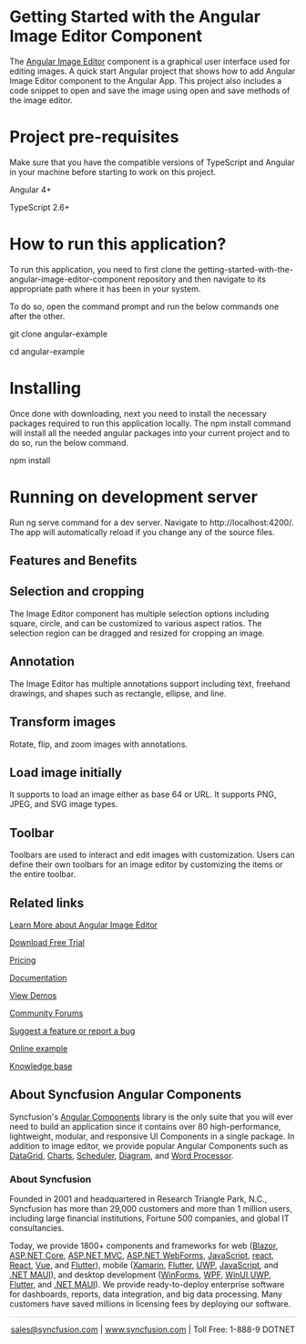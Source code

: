 # Getting Started with the Angular Image Editor Component

The [Angular Image Editor](https://www.syncfusion.com/angular-components/angular-image-editor?utm_source=github&utm_medium=listing&utm_campaign=angular-image-editor-github-samples) component is a graphical user interface used for editing images. A quick start Angular project that shows how to add Angular Image Editor component to the Angular App. This project also includes a code snippet to open and save the image using open and save methods of the image editor.

# Project pre-requisites

Make sure that you have the compatible versions of TypeScript and Angular in your machine before starting to work on this project.

Angular 4+

TypeScript 2.6+

# How to run this application?

To run this application, you need to first clone the getting-started-with-the-angular-image-editor-component repository and then navigate to its appropriate path where it has been in your system.

To do so, open the command prompt and run the below commands one after the other.

git clone angular-example

cd angular-example

# Installing

Once done with downloading, next you need to install the necessary packages required to run this application locally. The npm install command will install all the needed angular packages into your current project and to do so, run the below command.

npm install

# Running on development server

Run ng serve command for a dev server. Navigate to http://localhost:4200/. The app will automatically reload if you change any of the source files.


## Features and Benefits

## Selection and cropping

The Image Editor component has multiple selection options including square, circle, and can be customized to various aspect ratios. The selection region can be dragged and resized for cropping an image.

## Annotation

The Image Editor has multiple annotations support including text, freehand drawings, and shapes such as rectangle, ellipse, and line.

## Transform images

Rotate, flip, and zoom images with annotations.

## Load image initially

It supports to load an image either as base 64 or URL. It supports PNG, JPEG, and SVG image types.

## Toolbar

Toolbars are used to interact and edit images with customization. Users can define their own toolbars for an image editor by customizing the items or the entire toolbar.

## Related links
[Learn More about Angular Image Editor](https://www.syncfusion.com/angular-components/angular-image-editor?utm_source=github&utm_medium=listing&utm_campaign=angular-image-editor-github-samples)

[Download Free Trial](https://www.syncfusion.com/downloads/angular/confirm?utm_source=github&utm_medium=listing&utm_campaign=angular-image-editor-github-samples)

[Pricing](https://www.syncfusion.com/sales/teamlicense?utm_source=github&utm_medium=listing&utm_campaign=angular-image-editor-github-samples)

[Documentation](https://ej2.syncfusion.com/angular/documentation/image-editor/getting-started/?utm_source=github&utm_medium=listing&utm_campaign=angular-image-editor-github-samples)

[View Demos](https://ej2.syncfusion.com/angular/demos/#/bootstrap5/image-editor/default)

[Community Forums](https://www.syncfusion.com/forums/angular-components?utm_source=github&utm_medium=listing&utm_campaign=angular-image-editor-github-samples)

[Suggest a feature or report a bug](https://www.syncfusion.com/feedback/angular?utm_source=github&utm_medium=listing&utm_campaign=angular-image-editor-github-samples)

[Online example](https://ej2.syncfusion.com/angular/demos/#/bootstrap5/image-editor/default?utm_source=github&utm_medium=listing&utm_campaign=angular-image-editor-github-samples)

[Knowledge base](https://support.syncfusion.com/kb?utm_source=github&utm_medium=listing&utm_campaign=angular-image-editor-github-samples)


## About Syncfusion Angular Components

Syncfusion's [Angular Components](https://www.syncfusion.com/angular-components?utm_source=github&utm_medium=listing&utm_campaign=angular-image-editor-github-samples) library is the only suite that you will ever need to build an application since it contains over 80 high-performance, lightweight, modular, and responsive UI Components in a single package. In addition to image editor, we provide popular Angular Components such as [DataGrid](https://www.syncfusion.com/angular-components/angular-grid?utm_source=github&utm_medium=listing&utm_campaign=angular-image-editor-github-samples), [Charts](https://www.syncfusion.com/angular-components/angular-charts?utm_source=github&utm_medium=listing&utm_campaign=angular-image-editor-github-samples), [Scheduler](https://www.syncfusion.com/angular-components/angular-scheduler?utm_source=github&utm_medium=listing&utm_campaign=angular-image-editor-github-samples), [Diagram](https://www.syncfusion.com/angular-components/angular-diagram?utm_source=github&utm_medium=listing&utm_campaign=angular-image-editor-github-samples), and [Word Processor](https://www.syncfusion.com/angular-components/angular-word-processor?utm_source=github&utm_medium=listing&utm_campaign=angular-image-editor-github-samples).

### About Syncfusion
Founded in 2001 and headquartered in Research Triangle Park, N.C., Syncfusion has more than 29,000 customers and more than 1 million users, including large financial institutions, Fortune 500 companies, and global IT consultancies.

Today, we provide 1800+ components and frameworks for web ([Blazor](https://www.syncfusion.com/blazor-components?utm_source=github&utm_medium=listing&utm_campaign=angular-image-editor-github-samples), [ASP.NET Core](https://www.syncfusion.com/aspnet-core-ui-controls?utm_source=github&utm_medium=listing&utm_campaign=angular-image-editor-github-samples), [ASP.NET MVC](https://www.syncfusion.com/aspnet-mvc-ui-controls?utm_source=github&utm_medium=listing&utm_campaign=angular-image-editor-github-samples), [ASP.NET WebForms](https://www.syncfusion.com/jquery/aspnet-webforms-ui-controls?utm_source=github&utm_medium=listing&utm_campaign=angular-image-editor-github-samples), [JavaScript](https://www.syncfusion.com/javascript-ui-controls?utm_source=github&utm_medium=listing&utm_campaign=angular-image-editor-github-samples), [react](https://www.syncfusion.com/react-components?utm_source=github&utm_medium=listing&utm_campaign=angular-image-editor-github-samples), [React](https://www.syncfusion.com/react-components?utm_source=github&utm_medium=listing&utm_campaign=angular-image-editor-github-samples), [Vue](https://www.syncfusion.com/vue-components?utm_source=github&utm_medium=listing&utm_campaign=angular-image-editor-github-samples), and [Flutter](https://www.syncfusion.com/flutter-widgets?utm_source=github&utm_medium=listing&utm_campaign=angular-image-editor-github-samples)), mobile ([Xamarin](https://www.syncfusion.com/xamarin-ui-controls?utm_source=github&utm_medium=listing&utm_campaign=angular-image-editor-github-samples), [Flutter](https://www.syncfusion.com/flutter-widgets?utm_source=github&utm_medium=listing&utm_campaign=angular-image-editor-github-samples), [UWP](https://www.syncfusion.com/uwp-ui-controls?utm_source=github&utm_medium=listing&utm_campaign=angular-image-editor-github-samples), [JavaScript](https://www.syncfusion.com/javascript-ui-controls?utm_source=github&utm_medium=listing&utm_campaign=angular-image-editor-github-samples), and [.NET MAUI](https://www.syncfusion.com/maui-controls?utm_source=github&utm_medium=listing&utm_campaign=angular-image-editor-github-samples)), and desktop development ([WinForms](https://www.syncfusion.com/winforms-ui-controls?utm_source=github&utm_medium=listing&utm_campaign=angular-image-editor-github-samples), [WPF](https://www.syncfusion.com/wpf-controls?utm_source=github&utm_medium=listing&utm_campaign=angular-image-editor-github-samples), [WinUI](https://www.syncfusion.com/winui-controls?utm_source=github&utm_medium=listing&utm_campaign=angular-image-editor-github-samples),[UWP](https://www.syncfusion.com/uwp-ui-controls?utm_source=github&utm_medium=listing&utm_campaign=angular-image-editor-github-samples), [Flutter](https://www.syncfusion.com/flutter-widgets?utm_source=github&utm_medium=listing&utm_campaign=angular-image-editor-github-samples), and [.NET MAUI](https://www.syncfusion.com/maui-controls?utm_source=github&utm_medium=listing&utm_campaign=angular-image-editor-github-samples)). We provide ready-to-deploy enterprise software for dashboards, reports, data integration, and big data processing. Many customers have saved millions in licensing fees by deploying our software.

<hr style="height:0.3px;border:none;color:lightgrey;background-color:lightgrey;" />

<p align="center">
<a href="mailto:sales@syncfusion.com?Subject=Syncfusion Angular Image Editor - GitHub" target="_top">sales@syncfusion.com</a> | <a href="https://www.syncfusion.com?utm_source=github&utm_medium=listing&utm_campaign=angular-image-editor-github-samples">www.syncfusion.com</a> | Toll Free: 1-888-9 DOTNET <br>
</p>